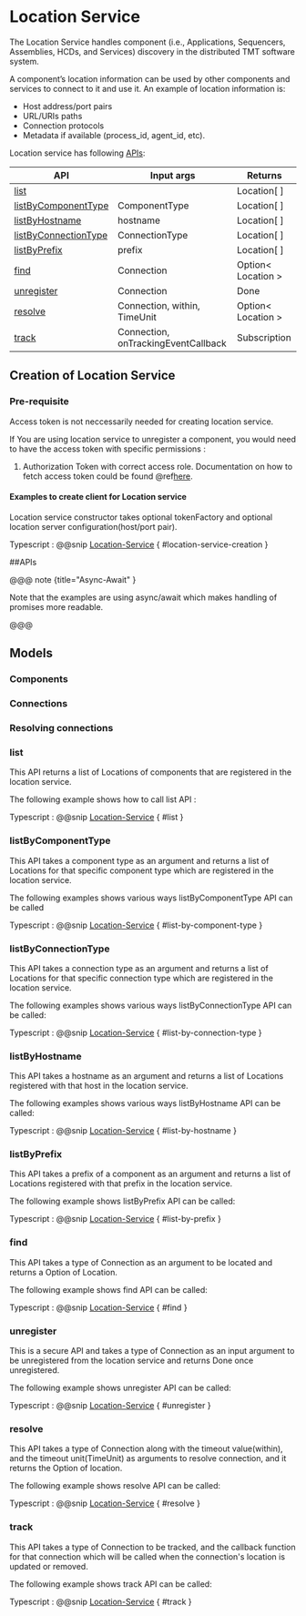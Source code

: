 # Location Service
The Location Service handles component (i.e., Applications, Sequencers, Assemblies, HCDs, and Services) discovery in the distributed TMT software system.

A component’s location information can be used by other components and services to connect to it and use it. An example of location information is:

- Host address/port pairs
- URL/URIs paths
- Connection protocols
- Metadata if available (process_id, agent_id, etc).

Location service has following [APIs](#apis):


|  API                                          | Input args                          | Returns            |
| --------------------------------------------- | ----------------------------------- | ------------------ |
| [list](#list)                                 |                                     | Location[ ]        |
| [listByComponentType](#listbycomponenttype)   | ComponentType                       | Location[ ]        |
| [listByHostname](#listbyhostname)             | hostname                            | Location[ ]        |
| [listByConnectionType](#listbyconnectiontype) | ConnectionType                      | Location[ ]        |
| [listByPrefix](#listbyprefix)                 | prefix                              | Location[ ]        |
| [find](#find)                                 | Connection                          | Option< Location > |
| [unregister](#unregister)                     | Connection                          | Done               |
| [resolve](#resolve)                           | Connection, within, TimeUnit        | Option< Location > |
| [track](#track)                               | Connection, onTrackingEventCallback | Subscription       |


## Creation of Location Service

### Pre-requisite
Access token is not neccessarily needed for creating location service.

If You are using location service to unregister a component, you would need to have the access token with specific permissions :

1. Authorization Token with correct access role.
    Documentation on how to fetch access token could be found @ref[here](../../aas/csw-aas-js.md).

#### Examples to create client for Location service
Location service constructor takes optional tokenFactory and optional location server configuration(host/port pair).

Typescript
: @@snip [Location-Service](../../../../../example/src/documentation/location/LocationExample.ts) { #location-service-creation }


##APIs

@@@ note {title="Async-Await" }

Note that the examples are using async/await which makes handling of promises more readable.

@@@
## Models
### Components
### Connections
### Resolving connections

### list
This API returns a list of Locations of components that are registered in the location service.

The following example shows how to call list API :

Typescript
: @@snip [Location-Service](../../../../../example/src/documentation/location/LocationExample.ts) { #list }

### listByComponentType
This API takes a component type as an argument and returns a list of Locations for that specific component type which are registered in the location service.

The following examples shows various ways listByComponentType API can be called

Typescript
: @@snip [Location-Service](../../../../../example/src/documentation/location/LocationExample.ts) { #list-by-component-type }

### listByConnectionType
This API takes a connection type as an argument and returns a list of Locations for that specific connection type which are registered in the location service.

The following examples shows various ways listByConnectionType API can be called:

Typescript
: @@snip [Location-Service](../../../../../example/src/documentation/location/LocationExample.ts) { #list-by-connection-type }

### listByHostname
This API takes a hostname as an argument and returns a list of Locations registered with that host in the location service.

The following examples shows various ways listByHostname API can be called:

Typescript
: @@snip [Location-Service](../../../../../example/src/documentation/location/LocationExample.ts) { #list-by-hostname }

### listByPrefix
This API takes a prefix of a component as an argument and returns a list of Locations registered with that prefix in the location service.

The following example shows listByPrefix API can be called:

Typescript
: @@snip [Location-Service](../../../../../example/src/documentation/location/LocationExample.ts) { #list-by-prefix }

### find
This API takes a type of Connection as an argument to be located and returns a Option of Location.

The following example shows find API can be called:

Typescript
: @@snip [Location-Service](../../../../../example/src/documentation/location/LocationExample.ts) { #find }

### unregister
This is a secure API and takes a type of Connection as an input argument to be unregistered from the location service and returns Done once unregistered.

The following example shows unregister API can be called:

Typescript
: @@snip [Location-Service](../../../../../example/src/documentation/location/LocationExample.ts) { #unregister }

### resolve
This API takes a type of Connection along with the timeout value(within), and the timeout unit(TimeUnit) as arguments to resolve connection, and it returns the Option of location.

The following example shows resolve API can be called:

Typescript
: @@snip [Location-Service](../../../../../example/src/documentation/location/LocationExample.ts) { #resolve }

### track
This API takes a type of Connection to be tracked, and the callback function for that connection which will be called when the connection's location is updated or removed.

The following example shows track API can be called:

Typescript
: @@snip [Location-Service](../../../../../example/src/documentation/location/LocationExample.ts) { #track }
